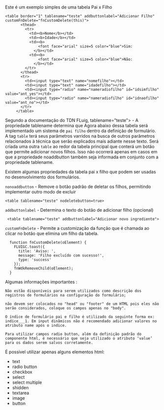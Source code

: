  Este é um exemplo simples de uma tabela Pai x Filho
 ```
 <table border="1" tablename="teste" addbuttonlabel="Adicionar Filho" customFnDelete="fnCustomDelete(this)">
        <thead>
          <tr>
            <td><b>Nome</b></td>
            <td><b>Idade</b></td>
            <td><b>
                <font face="arial" size=5 color="blue">Sim:
              </b></td>
            <td><b>
                <font face="arial" size=5 color="blue">Não:
              </b></td>
          </tr>
        </thead>
        <tr>
          <td><input type="text" name="nomefilho"></td>
          <td><input type="text" name="idadefilho"></td>
          <td><input type="radio" name="nameradiofilho" id="idsimfilho" value="ant_yes"></td>
          <td><input type="radio" name="nameradiofilho" id="idnaofilho" value="ant_no"></td>
        </tr>
      </table>
```
Segundo a documentação do TDN FLuig, tablename="teste"> - A propriedade tablename determina que Agora abaixo dessa tabela será implementado um sistema de `pai filho` dentro da definição de formulário. A tag `table` terá seus parâmetros varridos na busca de outros parâmetros relacionados à técnica que serão explicados mais adiante nesse texto. Será criada uma outra `table` ao redor da tabela principal que conterá um  botão que permite adicionar novos filhos. Isso não ocorrerá apenas em casos em que a propriedade noaddbutton também seja informada em conjunto com  a propriedade tablename.                                     

Existem algumas propriedades da tabela pai x filho que podem ser usadas no desenvolvimento dos formulários.

`nonoaddbutton` - Remove o botão padrão de deletar os filhos, permitindo implementar outro modo de excluir
```
<table tablename="teste" nodeletebutton=true>
```
`addbuttonlabel` - Determina o texto do botão de adicionar filho (opcional)
```
 <table tablename="teste" addbuttonlabel="Adicionar novo ingrediente">
```
`customFnDelete` - Permite a customização da função que é chamada ao clicar no botão que elimina um filho da tabela.
```
  function fnCustomDelete(oElement) {
    FLUIGC.toast({
      title: 'Aviso: ',
      message: 'Filho excluído com sucesso!',
      type: 'success'
    });
    fnWdkRemoveChild(oElement);
  }
```
Algumas informações importantes :
```
Não estão disponíveis para serem utilizados como descrição dos registros de formulários na configuração do formulário;
```
```
não devem ser colocados no "head" ou "footer" de um HTML pois eles não serão considerados, coloque os campos apenas no "body".
```
```
O índice de formulário pai e filho é utilizado da seguinte forma ex: indice___1. Em input dinâmicos não é recomendado adicionar valores no atributo name após o indice.
```
```
Para utilizar campos radio button, além da definição padrão do componente html, é necessário que seja utilizado o atributo ‘value’ para os dados serem salvos corretamente.
```

 É possível utilizar apenas alguns elementos html:

<ul>
<li>text</li>
<li>radio button</li>
<li>checkbox</li>
<li>select</li>
<li>select multiple</li>
<li>shidden</li>
<li>textarea</li>
<li>image</li>
<li>button</li>
</ul>









